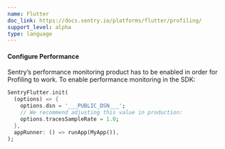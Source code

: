 ```yaml
---
name: Flutter
doc_link: https://docs.sentry.io/platforms/flutter/profiling/
support_level: alpha
type: language
---
```


#### Configure Performance

Sentry’s performance monitoring product has to be enabled in order for Profiling to work. To enable performance monitoring in the SDK:

```dart
SentryFlutter.init(
  (options) => {
    options.dsn = '___PUBLIC_DSN___';
    // We recommend adjusting this value in production:
    options.tracesSampleRate = 1.0;
  },
  appRunner: () => runApp(MyApp()),
);
```

